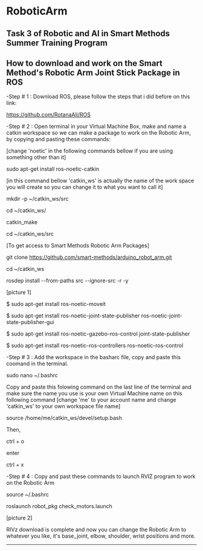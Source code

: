# RoboticArm
Task 3 of Robotic and AI in Smart Methods Summer Training Program
-----------------------------------------------------------------
How to download and work on the Smart Method's Robotic Arm Joint Stick Package in ROS
-----------------------------------------------------------------
-Step # 1 : Download ROS, please follow the steps that i did before on this link:

https://github.com/RotanaAli/ROS

-Step # 2 : Open terminal in your Virtual Machine Box,
make and name a catkin workspace so we can make a package to work on the Robotic Arm,
by copying and pasting these commands:

[change 'noetic' in the following commands bellow if you are using something
other than it]

sudo apt-get install ros-noetic-catkin

[in this command bellow 'catkin_ws' is actually the name of the work space you
will create so you can change it to what you want to call it]

mkdir -p ~/catkin_ws/src

cd ~/catkin_ws/

catkin_make

cd ~/catkin_ws/src

[To get access to Smart Methods Robotic Arm Packages]

git clone https://github.com/smart-methods/arduino_robot_arm.git 

cd ~/catkin_ws

rosdep install --from-paths src --ignore-src -r -y

[picture 1]

$ sudo apt-get install ros-noetic-moveit

$ sudo apt-get install ros-noetic-joint-state-publisher ros-noetic-joint-state-publisher-gui

$ sudo apt-get install ros-noetic-gazebo-ros-control joint-state-publisher

$ sudo apt-get install ros-noetic-ros-controllers ros-noetic-ros-control

-Step # 3 : Add the workspace in the basharc file, copy and paste this coomand in the
terminal.

sudo nano ~/.bashrc

Copy and paste this folowing command on the last line of the terminal and make sure
the name you use is your own Virtual Machine name on this following command
[change 'me' to your account name and change 'catkin_ws' to your own
workspace file name]

source /home/me/catkin_ws/devel/setup.bash

Then,
 
ctrl + o

enter

ctrl + x 

-Step # 4 : Copy and past these commands to launch RVIZ program to work on
the Robotic Arm

source ~/.bashrc

roslaunch robot_pkg check_motors.launch

[picture 2]

RIVz download is complete and now you can change the Robotic Arm to whatever you like, it's base_joint, elbow, shoulder, wrist positions and more.

-----------------------------------------------------------------
